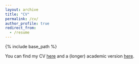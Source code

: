```yaml
---
layout: archive
title: "CV"
permalink: /cv/
author_profile: true
redirect_from:
  - /resume
---
```


{% include base_path %}

You can find my CV [here](https://drive.google.com/file/d/1xM0mKNfrY6Lk1M9ceO8V9vPV2LObKSfO/view?usp=share_link) and a (longer) academic version [here](https://drive.google.com/file/d/1Sm2tXvEcxijl38mB2ok78rP7fXsWlVWR/view?usp=share_link).